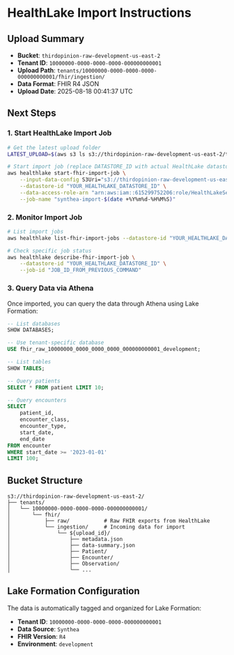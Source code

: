 # HealthLake Import Instructions

## Upload Summary
- **Bucket**: `thirdopinion-raw-development-us-east-2`
- **Tenant ID**: `10000000-0000-0000-0000-000000000001`
- **Upload Path**: `tenants/10000000-0000-0000-0000-000000000001/fhir/ingestion/`
- **Data Format**: FHIR R4 JSON
- **Upload Date**: 2025-08-18 00:41:37 UTC

## Next Steps

### 1. Start HealthLake Import Job

```bash
# Get the latest upload folder
LATEST_UPLOAD=$(aws s3 ls s3://thirdopinion-raw-development-us-east-2/tenants/10000000-0000-0000-0000-000000000001/fhir/ingestion/ | tail -1 | awk '{print $2}' | sed 's|/||')

# Start import job (replace DATASTORE_ID with actual HealthLake datastore ID)
aws healthlake start-fhir-import-job \
    --input-data-config S3Uri="s3://thirdopinion-raw-development-us-east-2/tenants/10000000-0000-0000-0000-000000000001/fhir/ingestion/$LATEST_UPLOAD/" \
    --datastore-id "YOUR_HEALTHLAKE_DATASTORE_ID" \
    --data-access-role-arn "arn:aws:iam::615299752206:role/HealthLakeServiceRole" \
    --job-name "synthea-import-$(date +%Y%m%d-%H%M%S)"
```

### 2. Monitor Import Job

```bash
# List import jobs
aws healthlake list-fhir-import-jobs --datastore-id "YOUR_HEALTHLAKE_DATASTORE_ID"

# Check specific job status
aws healthlake describe-fhir-import-job \
    --datastore-id "YOUR_HEALTHLAKE_DATASTORE_ID" \
    --job-id "JOB_ID_FROM_PREVIOUS_COMMAND"
```

### 3. Query Data via Athena

Once imported, you can query the data through Athena using Lake Formation:

```sql
-- List databases
SHOW DATABASES;

-- Use tenant-specific database
USE fhir_raw_10000000_0000_0000_0000_000000000001_development;

-- List tables
SHOW TABLES;

-- Query patients
SELECT * FROM patient LIMIT 10;

-- Query encounters
SELECT 
    patient_id,
    encounter_class,
    encounter_type,
    start_date,
    end_date
FROM encounter 
WHERE start_date >= '2023-01-01'
LIMIT 100;
```

## Bucket Structure

```
s3://thirdopinion-raw-development-us-east-2/
├── tenants/
│   └── 10000000-0000-0000-0000-000000000001/
│       └── fhir/
│           ├── raw/           # Raw FHIR exports from HealthLake
│           └── ingestion/     # Incoming data for import
│               └── ${upload_id}/
│                   ├── metadata.json
│                   ├── data-summary.json
│                   ├── Patient/
│                   ├── Encounter/
│                   ├── Observation/
│                   └── ...
```

## Lake Formation Configuration

The data is automatically tagged and organized for Lake Formation:
- **Tenant ID**: `10000000-0000-0000-0000-000000000001`
- **Data Source**: `Synthea`
- **FHIR Version**: `R4`
- **Environment**: `development`

